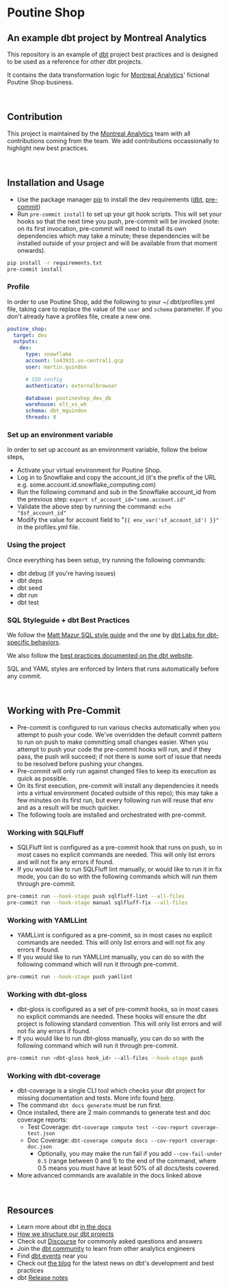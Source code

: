 # Poutine Shop

## An example dbt project by Montreal Analytics

This repository is an example of [dbt](https://www.getdbt.com/) project best practices and is designed to be used as a reference for other dbt projects.

It contains the data transformation logic for [Montreal Analytics](https://montrealanalytics.com/?utm_source=github&utm_campaign=poutineshop)' fictional Poutine Shop business.

&nbsp;

## Contribution

This project is maintained by the [Montreal Analytics](https://montrealanalytics.com/?utm_source=github&utm_campaign=poutineshop) team with all contributions coming from the team. We add contributions occassionally to highlight new best practices.

&nbsp;

## Installation and Usage

- Use the package manager [pip](https://pip.pypa.io/en/stable/) to install the dev requirements ([dbt](https://www.getdbt.com/), [pre-commit](https://pre-commit.com/))
- Run `pre-commit install` to set up your git hook scripts. This will set your hooks so that the next time you push, pre-commit will be invoked (note: on its first invocation, pre-commit will need to install its own dependencies which may take a minute; these dependencies will be installed outside of your project and will be available from that moment onwards).

```bash
pip install -r requirements.txt
pre-commit install
```

### Profile

In order to use Poutine Shop, add the following to your ~/.dbt/profiles.yml file, taking care to replace the value of the `user` and `schema` parameter.
If you don't already have a profiles file, create a new one.

```yaml
poutine_shop:
  target: dev
  outputs:
    dev:
      type: snowflake
      account: lo43931.us-central1.gcp
      user: martin.guindon

      # SSO config
      authenticator: externalbrowser

      database: poutineshop_dev_db
      warehouse: elt_xs_wh
      schema: dbt_mguindon
      threads: 8
```

### Set up an environment variable

In order to set up account as an environment variable, follow the below steps,

- Activate your virtual environment for Poutine Shop.
- Log in to Snowflake and copy the account_id (it's the prefix of the URL e.g. some.account.id.snowflake_computing.com)
- Run the following command and sub in the Snowflake account_id from the previous step: `export sf_account_id="some.account.id"`
- Validate the above step by running the command: `echo "$sf_account_id"`
- Modify the value for account field to "`{{ env_var('sf_account_id') }}"` in the profiles.yml file.

### Using the project

Once everything has been setup, try running the following commands:

- dbt debug (if you're having issues)
- dbt deps
- dbt seed
- dbt run
- dbt test

### SQL Styleguide + dbt Best Practices

We follow the [Matt Mazur SQL style guide](https://github.com/mattm/sql-style-guide) and the one by [dbt Labs for dbt-specific behaviors](https://github.com/dbt-labs/corp/blob/main/dbt_style_guide.md).

We also follow the [best practices documented on the dbt website](https://docs.getdbt.com/docs/guides/best-practices/).

SQL and YAML styles are enforced by linters that runs automatically before any commit.

&nbsp;

## Working with Pre-Commit

- Pre-commit is configured to run various checks automatically when you attempt to push your code. We've overridden the default commit pattern to run on push to make committing small changes easier. When you attempt to push your code the pre-commit hooks will run, and if they pass, the push will succeed; if not there is some sort of issue that needs to be resolved before pushing your changes.
- Pre-commit will only run against changed files to keep its execution as quick as possible.
- On its first execution, pre-commit will install any dependencies it needs into a virtual environment (located outside of this repo); this may take a few minutes on its first run, but every following run will reuse that env and as a result will be much quicker.
- The following tools are installed and orchestrated with pre-commit.

### Working with SQLFluff

- SQLFluff lint is configured as a pre-commit hook that runs on push, so in most cases no explicit commands are needed. This will only list errors and will not fix any errors if found.
- If you would like to run SQLFluff lint manually, or would like to run it in fix mode, you can do so with the following commands which will run them through pre-commit.

```bash
pre-commit run --hook-stage push sqlfluff-lint --all-files
pre-commit run --hook-stage manual sqlfluff-fix --all-files
```

### Working with YAMLLint

- YAMLLint is configured as a pre-commit, so in most cases no explicit commands are needed. This will only list errors and will not fix any errors if found.
- If you would like to run YAMLLint manually, you can do so with the following command which will run it through pre-commit.

```bash
pre-commit run --hook-stage push yamllint
```

### Working with dbt-gloss

- dbt-gloss is configured as a set of pre-commit hooks, so in most cases no explicit commands are needed. These hooks will ensure the dbt project is following standard convention. This will only list errors and will not fix any errors if found.
- If you would like to run dbt-gloss manually, you can do so with the following command which will run it through pre-commit.

```bash
pre-commit run <dbt-gloss hook_id> --all-files --hook-stage push
```

### Working with dbt-coverage

- dbt-coverage is a single CLI tool which checks your dbt project for missing documentation and tests. More info found [here](https://github.com/slidoapp/dbt-coverage).
- The command `dbt docs generate` must be run first.
- Once installed, there are 2 main commands to generate test and doc coverage reports:
  - Test Coverage: `dbt-coverage compute test --cov-report coverage-test.json`
  - Doc Coverage: `dbt-coverage compute docs --cov-report coverage-doc.json`
    - Optionally, you may make the run fail if you add `--cov-fail-under 0.5` (range between 0 and 1) to the end of the command, where 0.5 means you must have at least 50% of all docs/tests covered.
- More advanced commands are available in the docs linked above

&nbsp;

## Resources

- Learn more about dbt [in the docs](https://docs.getdbt.com/docs/introduction)
- [How we structure our dbt projects](https://discourse.getdbt.com/t/how-we-structure-our-dbt-projects/355)
- Check out [Discourse](https://discourse.getdbt.com/) for commonly asked questions and answers
- Join the [dbt community](http://community.getbdt.com/) to learn from other analytics engineers
- Find [dbt events](https://events.getdbt.com) near you
- Check out [the blog](https://blog.getdbt.com/) for the latest news on dbt's development and best practices
- dbt [Release notes](https://github.com/fishtown-analytics/dbt/releases)

